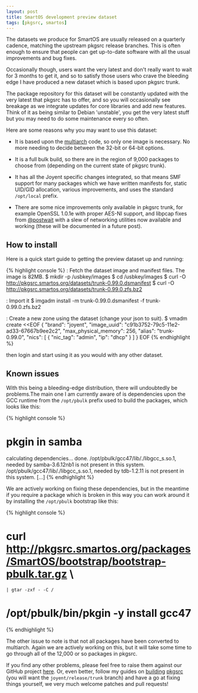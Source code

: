 ```yaml
---
layout: post
title: SmartOS development preview dataset
tags: [pkgsrc, smartos]
---
```


The datasets we produce for SmartOS are usually released on a quarterly
cadence, matching the upstream pkgsrc release branches.  This is often enough
to ensure that people can get up-to-date software with all the usual
improvements and bug fixes.

Occasionally though, users want the very latest and don't really want to wait
for 3 months to get it, and so to satisfy those users who crave the bleeding
edge I have produced a new dataset which is based upon pkgsrc trunk.

The package repository for this dataset will be constantly updated with the
very latest that pkgsrc has to offer, and so you will occasionally see breakage
as we integrate updates for core libraries and add new features.  Think of it
as being similar to Debian 'unstable', you get the very latest stuff but you
may need to do some maintenance every so often.

Here are some reasons why you may want to use this dataset:

* It is based upon the
  [multiarch](/posts/multiarch-package-support-in-smartos.html) code, so only
  one image is necessary.  No more needing to decide between the 32-bit or
  64-bit options.

* It is a full bulk build, so there are in the region of 9,000 packages to
  choose from (depending on the current state of pkgsrc trunk).

* It has all the Joyent specific changes integrated, so that means SMF support
  for many packages which we have written manifests for, static UID/GID
  allocation, various improvements, and uses the standard `/opt/local` prefix.

* There are some nice improvements only available in pkgsrc trunk, for example
  OpenSSL 1.0.1e with proper AES-NI support, and libpcap fixes from
  [@postwait](http://twitter.com/postwait) with a slew of networking utilities
  now available and working (these will be documented in a future post).

## How to install

Here is a quick start guide to getting the preview dataset up and running:

{% highlight console %}
: Fetch the dataset image and manifest files.  The image is 82MB.
$ mkdir -p /usbkey/images
$ cd /usbkey/images
$ curl -O http://pkgsrc.smartos.org/datasets/trunk-0.99.0.dsmanifest
$ curl -O http://pkgsrc.smartos.org/datasets/trunk-0.99.0.zfs.bz2

: Import it
$ imgadm install -m trunk-0.99.0.dsmanifest -f trunk-0.99.0.zfs.bz2

: Create a new zone using the dataset (change your json to suit).
$ vmadm create <<EOF
{
  "brand": "joyent",
  "image_uuid": "c91b3752-79c5-11e2-ad33-67667b9ee2c2",
  "max_physical_memory": 256,
  "alias": "trunk-0.99.0",
  "nics": [
    {
      "nic_tag": "admin",
      "ip": "dhcp"
    }
  ]
}
EOF
{% endhighlight %}

then login and start using it as you would with any other dataset.

## Known issues

With this being a bleeding-edge distribution, there will undoubtedly be
problems.The main one I am currently aware of is dependencies upon the GCC
runtime from the `/opt/pbulk` prefix used to build the packages, which looks
like this:

{% highlight console %}
# pkgin in samba
calculating dependencies... done.
/opt/pbulk/gcc47/lib/./libgcc_s.so.1, needed by samba-3.6.12nb1 is not present in this system.
/opt/pbulk/gcc47/lib/./libgcc_s.so.1, needed by tdb-1.2.11 is not present in this system.
[...]
{% endhighlight %}

We are actively working on fixing these dependencies, but in the meantime if
you require a package which is broken in this way you can work around it by
installing the `/opt/pbulk` bootstrap like this:

{% highlight console %}
# curl http://pkgsrc.smartos.org/packages/SmartOS/bootstrap/bootstrap-pbulk.tar.gz \
    | gtar -zxf - -C /
# /opt/pbulk/bin/pkgin -y install gcc47
{% endhighlight %}

The other issue to note is that not all packages have been converted to
multiarch.  Again we are actively working on this, but it will take some time
to go through all of the 12,000 or so packages in pkgsrc.

If you find any other problems, please feel free to raise them against our
GitHub project [here](https://github.com/joyent/pkgsrc/issues).  Or, even
better, follow my guides on
[building](/posts/pkgsrc-on-smartos-zone-creation-and-basic-builds.html)
[pkgsrc](/posts/pkgsrc-on-smartos-fixing-broken-builds.html) (you will want the
`joyent/release/trunk` branch) and have a go at fixing things yourself, we very
much welcome patches and pull requests!
